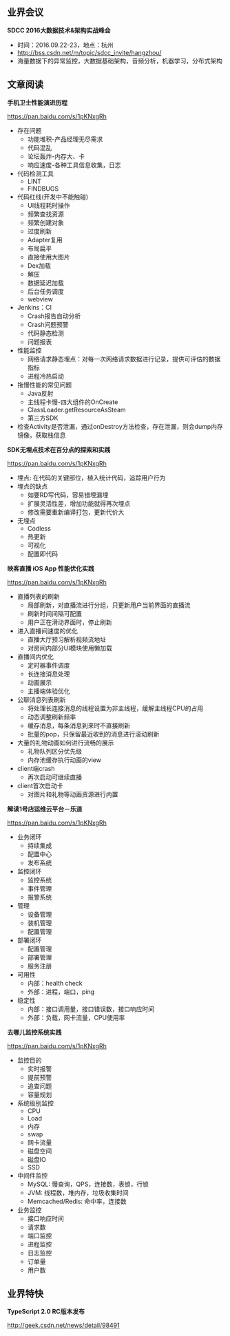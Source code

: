 ## 业界会议

**SDCC 2016大数据技术&架构实战峰会**
* 时间：2016.09.22-23，地点：杭州
* http://bss.csdn.net/m/topic/sdcc_invite/hangzhou/
* 海量数据下的异常监控，大数据基础架构，音频分析，机器学习，分布式架构


## 文章阅读


**手机卫士性能演进历程**

https://pan.baidu.com/s/1pKNxgRh
* 存在问题
   * 功能堆积-产品经理无尽需求
   * 代码混乱
   * 论坛轰炸-内存大、卡
   * 响应速度-各种工具信息收集，日志
* 代码检测工具
   * LINT
   * FINDBUGS
* 代码红线(开发中不能触碰)
   * UI线程耗时操作
   * 频繁查找资源
   * 频繁创建对象
   * 过度刷新
   * Adapter复用
   * 布局扁平
   * 直接使用大图片
   * Dex加载
   * 解压
   * 数据延迟加载
   * 后台任务调度
   * webview
* Jenkins：CI
   * Crash报告自动分析
   * Crash问题预警
   * 代码静态检测
   * 问题报表
* 性能监控
   * 网络请求静态埋点：对每一次网络请求数据进行记录，提供可评估的数据指标
   * 进程冷热启动
* 拖慢性能的常见问题
   * Java反射
   * 主线程卡慢-四大组件的OnCreate
   * ClassLoader.getResourceAsSteam
   * 第三方SDK
* 检查Activity是否泄漏，通过onDestroy方法检查，存在泄漏，则会dump内存镜像，获取栈信息


**SDK无埋点技术在百分点的探索和实践**

https://pan.baidu.com/s/1pKNxgRh
* 埋点: 在代码的关键部位，植入统计代码，追踪用户行为
* 埋点的缺点
   * 如要RD写代码，容易错埋漏埋
   * 扩展灵活性差，增加功能就得再次埋点
   * 修改需要重新编译打包，更新代价大
* 无埋点
   * Codless
   * 热更新
   * 可视化
   * 配置即代码

   
**映客直播 iOS App 性能优化实践**

https://pan.baidu.com/s/1pKNxgRh
* 直播列表的刷新
   * 局部刷新，对直播流进行分组，只更新用户当前界面的直播流
   * 刷新时间间隔可配置
   * 用户正在滑动界面时，停止刷新
* 进入直播间速度的优化
   * 直播大厅预习解析视频流地址
   * 对房间内部分UI模块使用懒加载
* 直播间内优化
   * 定时器事件调度
   * 长连接消息处理
   * 动画展示
   * 主播端体验优化
* 公聊消息列表刷新
   * 将处理长连接消息的线程设置为非主线程，缓解主线程CPU的占用
   * 动态调整刷新频率
   * 缓存消息，每条消息到来时不直接刷新
   * 批量的pop，只保留最近收到的消息进行滚动刷新
* 大量的礼物动画如何进行流畅的展示
   * 礼物队列区分优先级
   * 内存池缓存执行动画的view
* client端crash
   * 再次启动可继续直播
* client首次启动卡
   * 对图片和礼物等动画资源进行内置


**解读1号店运维云平台－乐道**

https://pan.baidu.com/s/1pKNxgRh
* 业务闭环
   * 持续集成
   * 配置中心
   * 发布系统
* 监控闭环
   * 监控系统
   * 事件管理
   * 报警系统
* 管理
   * 设备管理
   * 装机管理
   * 配置管理
* 部署闭环
   * 配置管理
   * 部署管理
   * 服务注册
* 可用性
   * 内部：health check
   * 外部：进程，端口，ping
* 稳定性
   * 内部：接口调用量，接口错误数，接口响应时间
   * 外部：负载，网卡流量，CPU使用率


**去哪儿监控系统实践**

https://pan.baidu.com/s/1pKNxgRh
* 监控目的
   * 实时报警
   * 提前预警
   * 追查问题
   * 容量规划
* 系统级别监控
   * CPU
   * Load
   * 内存
   * swap
   * 网卡流量
   * 磁盘空间
   * 磁盘IO
   * SSD
* 中间件监控
   * MySQL: 慢查询，QPS，连接数，表锁，行锁
   * JVM: 线程数，堆内存，垃圾收集时间
   * Memcached/Redis: 命中率，连接数
* 业务监控
   * 接口响应时间
   * 请求数
   * 端口监控
   * 进程监控
   * 日志监控
   * 订单量
   * 用户数


## 业界特快

**TypeScript 2.0 RC版本发布**

http://geek.csdn.net/news/detail/98491